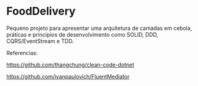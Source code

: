 # FoodDelivery

Pequeno projeto para apresentar uma arquitetura de camadas em cebola, práticas e principios de desenvolvimento como SOLID, DDD, CQRS/EventStream e TDD.

Referencias:

https://github.com/thangchung/clean-code-dotnet

https://github.com/ivanpaulovich/FluentMediator

